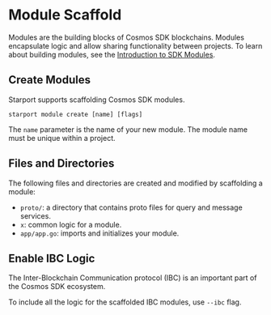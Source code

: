 # Module Scaffold

Modules are the building blocks of Cosmos SDK blockchains. Modules encapsulate logic and allow sharing functionality between projects. To learn about building modules, see the [Introduction to SDK Modules](https://docs.cosmos.network/master/building-modules/intro.html).

## Create Modules

Starport supports scaffolding Cosmos SDK modules.

```
starport module create [name] [flags]
```

The `name` parameter is the name of your new module. The module name must be unique within a project.

## Files and Directories

The following files and directories are created and modified by scaffolding a module:

- `proto/`: a directory that contains proto files for query and message services.
- `x`: common logic for a module.
- `app/app.go`: imports and initializes your module.

## Enable IBC Logic

The Inter-Blockchain Communication protocol (IBC) is an important part of the Cosmos SDK ecosystem.

To include all the logic for the scaffolded IBC modules, use `--ibc` flag.
